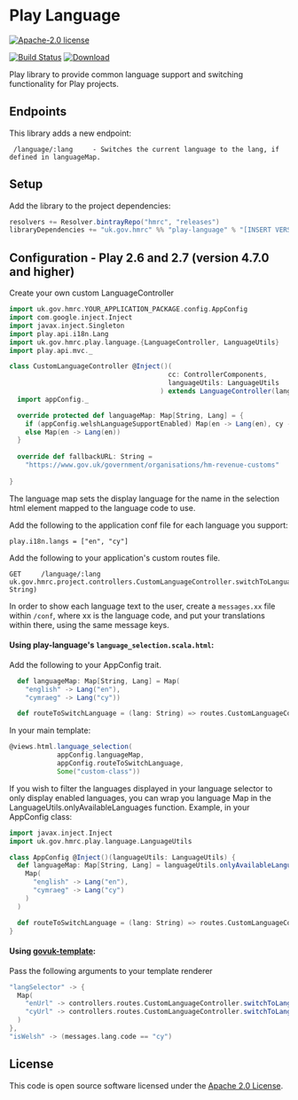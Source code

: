 # Play Language

[![Apache-2.0 license](http://img.shields.io/badge/license-Apache-brightgreen.svg)](http://www.apache.org/licenses/LICENSE-2.0.html)

[![Build Status](https://travis-ci.org/hmrc/play-language.svg)](https://travis-ci.org/hmrc/play-language) [![Download](https://api.bintray.com/packages/hmrc/releases/play-language/images/download.svg)](https://bintray.com/hmrc/releases/play-language/_latestVersion)

Play library to provide common language support and switching functionality for Play projects.

## Endpoints

This library adds a new endpoint:

```
 /language/:lang     - Switches the current language to the lang, if defined in languageMap.
```

## Setup

Add the library to the project dependencies:

``` scala
resolvers += Resolver.bintrayRepo("hmrc", "releases")
libraryDependencies += "uk.gov.hmrc" %% "play-language" % "[INSERT VERSION]"
```

## Configuration - Play 2.6 and 2.7 (version 4.7.0 and higher)

Create your own custom LanguageController

``` scala
import uk.gov.hmrc.YOUR_APPLICATION_PACKAGE.config.AppConfig
import com.google.inject.Inject
import javax.inject.Singleton
import play.api.i18n.Lang
import uk.gov.hmrc.play.language.{LanguageController, LanguageUtils}
import play.api.mvc._

class CustomLanguageController @Inject()(
                                        cc: ControllerComponents,
                                        languageUtils: LanguageUtils
                                      ) extends LanguageController(languageUtils, cc) {
  import appConfig._

  override protected def languageMap: Map[String, Lang] = {
    if (appConfig.welshLanguageSupportEnabled) Map(en -> Lang(en), cy -> Lang(cy))
    else Map(en -> Lang(en))
  }
  
  override def fallbackURL: String =
    "https://www.gov.uk/government/organisations/hm-revenue-customs"
                      
}
```

The language map sets the display language for the name in the selection html element mapped to the language code to use.

Add the following to the application conf file for each language you support:

```
play.i18n.langs = ["en", "cy"]
```

Add the following to your application's custom routes file.

```
GET     /language/:lang       uk.gov.hmrc.project.controllers.CustomLanguageController.switchToLanguage(lang: String)
```

In order to show each language text to the user, create a `messages.xx` file within `/conf`, where xx is the language code, and put your translations within there, using the same message keys.


#### Using play-language's `language_selection.scala.html`:
Add the following to your AppConfig trait.

``` scala
  def languageMap: Map[String, Lang] = Map(
    "english" -> Lang("en"),
    "cymraeg" -> Lang("cy"))

  def routeToSwitchLanguage = (lang: String) => routes.CustomLanguageController.switchToLanguage(lang)
```

In your main template:
``` scala
@views.html.language_selection(
            appConfig.languageMap,
            appConfig.routeToSwitchLanguage,
            Some("custom-class"))
```

If you wish to filter the languages displayed in your language selector to only display enabled languages, you can wrap you language Map in the LanguageUtils.onlyAvailableLanguages function.
Example, in your AppConfig class:

``` scala
import javax.inject.Inject
import uk.gov.hmrc.play.language.LanguageUtils

class AppConfig @Inject()(languageUtils: LanguageUtils) {
  def languageMap: Map[String, Lang] = languageUtils.onlyAvailableLanguages(
    Map(
      "english" -> Lang("en"),
      "cymraeg" -> Lang("cy")
    )
  )

  def routeToSwitchLanguage = (lang: String) => routes.CustomLanguageController.switchToLanguage(lang)
}

```

#### Using [govuk-template]("https://github.com/hmrc/govuk-template"):
Pass the following arguments to your template renderer
``` scala 
"langSelector" -> {
  Map(
    "enUrl" -> controllers.routes.CustomLanguageController.switchToLanguage("english"),
    "cyUrl" -> controllers.routes.CustomLanguageController.switchToLanguage("cymraeg")
  )
},
"isWelsh" -> (messages.lang.code == "cy")

```

## License ##
 
This code is open source software licensed under the [Apache 2.0 License]("http://www.apache.org/licenses/LICENSE-2.0.html").
 
